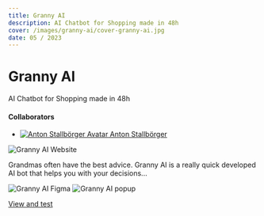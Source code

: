 ```yaml
---
title: Granny AI
description: AI Chatbot for Shopping made in 48h
cover: /images/granny-ai/cover-granny-ai.jpg
date: 05 / 2023
---
```


<info-grid>
<div>

# Granny AI

AI Chatbot for Shopping made in 48h

</div>

<collaborators>

#### Collaborators

- [![Anton Stallbörger Avatar](/images/avatars/anton_stallboerger.jpg) Anton Stallbörger](https://www.antonstallboerger.com/)

</collaborators>
</info-grid>

![Granny AI Website](/images/granny-ai/cover-granny-ai.jpg)

Grandmas often have the best advice. Granny AI is a really quick developed AI bot that helps you with your decisions...

<two-full-grid>

![Granny AI Figma](/images/granny-ai/granny_ai_figma.webp)
![Granny AI popup](/images/granny-ai/granny_ai_popup.webp)

</two-full-grid>

<project-links>

[View and test](https://granny-ai.vercel.app/)

</project-links>
